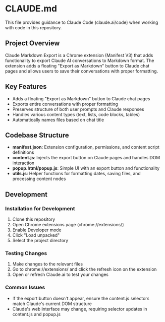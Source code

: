 # CLAUDE.md

This file provides guidance to Claude Code (claude.ai/code) when working with code in this repository.

## Project Overview

Claude Markdown Export is a Chrome extension (Manifest V3) that adds functionality to export Claude AI conversations to Markdown format. The extension adds a floating "Export as Markdown" button to Claude chat pages and allows users to save their conversations with proper formatting.

## Key Features

- Adds a floating "Export as Markdown" button to Claude chat pages
- Exports entire conversations with proper formatting
- Preserves structure of both user prompts and Claude responses
- Handles various content types (text, lists, code blocks, tables)
- Automatically names files based on chat title

## Codebase Structure

- **manifest.json**: Extension configuration, permissions, and content script definitions
- **content.js**: Injects the export button on Claude pages and handles DOM interaction
- **popup.html/popup.js**: Simple UI with an export button and functionality
- **utils.js**: Helper functions for formatting dates, saving files, and processing content nodes

## Development

### Installation for Development

1. Clone this repository
2. Open Chrome extensions page (chrome://extensions/)
3. Enable Developer mode
4. Click "Load unpacked"
5. Select the project directory

### Testing Changes

1. Make changes to the relevant files
2. Go to chrome://extensions/ and click the refresh icon on the extension
3. Open or refresh Claude.ai to test your changes

### Common Issues

- If the export button doesn't appear, ensure the content.js selectors match Claude's current DOM structure
- Claude's web interface may change, requiring selector updates in content.js and popup.js